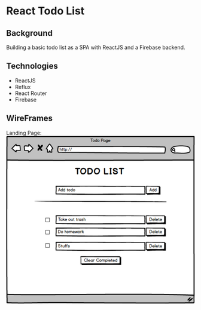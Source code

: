 React Todo List
====

## Background
Building a basic todo list as a SPA with ReactJS and a Firebase backend.

## Technologies
- ReactJS
- Reflux
- React Router
- Firebase

## WireFrames
Landing Page: ![](./assets/landing.png)
